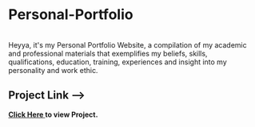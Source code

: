 # Personal-Portfolio

<br>
Heyya, it's my Personal Portfolio Website, a compilation of my academic and professional materials that exemplifies my beliefs, skills, qualifications, education, training, experiences and insight into my personality and work ethic.
<br>
<h2>Project Link --></h2><span><a href="https://aniketkumar7.github.io/Personal-Portfolio/"  target="_blank"><b>Click Here<b> </a> to view Project.</span>
